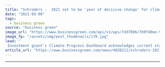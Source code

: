 ```yaml
---
title: "Schroders -  2021 set to be 'year of decisive change' for climate action"
date: "2021-03-08"
tags: 
  - business green
source: "business green"
image_url: "https://www.businessgreen.com/api/v1/wps/7dd7896/7b9f40ee-909c-45e8-b5b4-8ea53b48b4a8/3/iStock-958878890-185x114.jpg"
image_fp: "/assets/img/post_thumbnails/170.jpg"
lead: "
 Investment giant's Climate Progress Dashboard acknowledges current state of progress is 'disappointing', but predicts a step change in global action is underway ..."
article_url: "https://www.businessgreen.com/news/4028211/schroders-2021-set-decisive-change-climate-action"
---
```


---
